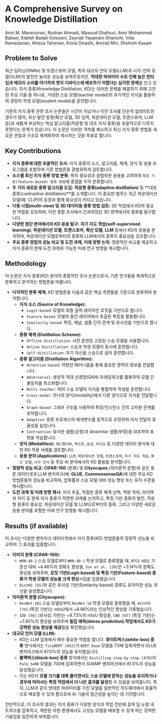 # A Comprehensive Survey on Knowledge Distillation

Amir M. Mansourian, Rozhan Ahmadi, Masoud Ghafouri, Amir Mohammad Babaei, Elaheh Badali Golezani, Zeynab Yasamani Ghamchi, Vida Ramezanian, Alireza Taherian, Kimia Dinashi, Amirali Miri, Shohreh Kasaei

## Problem to Solve

최근 딥러닝(DNNs) 및 트랜스포머 모델, 특히 대규모 언어 모델(LLM)과 시각-언어 모델(VLM)의 발전은 놀라운 성능을 보여주었지만, **막대한 파라미터 수로 인해 높은 런타임과 메모리 소비를 야기하여 엣지 디바이스에 배포하기 어렵다는 심각한 문제**를 안고 있습니다. 지식 증류(Knowledge Distillation, KD)는 이러한 문제를 해결하기 위해 고안된 주요 기술 중 하나로, 거대한 스승 모델(teacher model)의 추가적인 지식을 활용하여 경량의 학생 모델(student model)을 훈련합니다.

기존의 지식 증류 관련 조사 논문들은 시간이 지났거나 이전 조사를 단순히 업데이트한 경우가 많아, 최신 발전 동향(확산 모델, 3D 입력, 파운데이션 모델, 트랜스포머, LLM 등)과 새롭게 부상하는 핵심 알고리즘(적응형 및 대조 지식 증류)을 포괄적으로 다루지 못한다는 한계가 있습니다. 이 논문은 이러한 격차를 해소하고 최신 지식 증류 방법을 새로운 관점과 구조로 체계화하여 제시하는 것을 목표로 합니다.

## Key Contributions

- **지식 증류에 대한 포괄적인 조사:** 지식 증류의 소스, 알고리즘, 체계, 양식 및 응용 프로그램을 포함하여 기존 방법론을 광범위하게 검토합니다.
- **소스별 최신 지식 증류 방법 분류:** 특히 중요성과 광범위한 응용을 고려하여 `특징 기반(feature-based) 증류 방법`에 중점을 두어 분류합니다.
- **두 가지 새로운 증류 알고리즘 도입:** **적응형 증류(adaptive distillation)** 및 **대조 증류(contrastive distillation)**를 소개합니다. 이 중요한 범주는 최근 파운데이션 모델(예: CLIP)의 등장과 함께 중요성이 커지고 있습니다.
- **다중 시점(multi-view) 및 3D 데이터용 증류 방법 검토:** 3D 작업에서 KD의 중요한 역할을 강조하며, 이전 종합 조사에서 간과되었던 3D 영역에서의 증류를 탐구합니다.
- **다양한 첨단 분야에서의 KD 응용 탐구:** **자기 지도 학습(self-supervised learning)**, **파운데이션 모델**, **트랜스포머**, **확산 모델**, **LLM** 등에서 KD의 응용을 분석하며, 파운데이션 모델로부터의 증류와 LLM에서의 증류의 중요성을 강조합니다.
- **주요 증류 방법의 성능 비교 및 도전 과제, 미래 방향 논의:** 정량적인 비교를 제공하고 지식 증류의 현재 도전 과제와 가능한 미래 연구 방향을 제시합니다.

## Methodology

이 논문은 지식 증류(KD) 분야의 종합적인 조사 논문으로서, 기존 연구들을 체계적으로 분류하고 분석하는 방법론을 따릅니다.

- **다각적인 분류 체계:** KD 방법론을 다음과 같은 핵심 측면들을 기준으로 분류하여 분석합니다.
  - **지식 소스 (Source of Knowledge):**
    - `Logit-based`: 모델의 최종 출력 레이어인 로짓을 기반으로 합니다.
    - `Feature-based`: 모델의 중간 레이어에서 추출된 특징을 활용합니다.
    - `Similarity-based`: 특징, 채널, 샘플 간의 관계 및 유사성을 기반으로 합니다.
  - **증류 체계 (Distillation Scheme):**
    - `Offline Distillation`: 사전 훈련된 고정된 스승 모델을 사용합니다.
    - `Online Distillation`: 스승과 학생 모델이 동시에 훈련됩니다.
    - `Self-distillation`: 자기 자신을 스승으로 삼아 훈련합니다.
  - **증류 알고리즘 (Distillation Algorithm):**
    - `Attention-based`: 어텐션 메커니즘을 통해 중요한 영역의 정보를 전달합니다.
    - `Adversarial`: 생성적 적대 신경망(GAN) 프레임워크를 활용하여 모델 간 불일치를 최소화합니다.
    - `Multi-teacher`: 여러 스승 모델의 지식을 통합하여 학생을 훈련합니다.
    - `Cross-modal`: 하나의 양식(modality)에서 다른 양식으로 지식을 전달합니다.
    - `Graph-based`: 그래프 구조를 사용하여 특징/인스턴스 간의 고차원 관계를 포착합니다.
    - `Adaptive`: 증류 프로세스의 매개변수를 동적으로 조정하여 지식 전달의 효율성을 높입니다.
    - `Contrastive`: 유사한 샘플(긍정)과 dissimilar 샘플(부정)을 대조하여 표현을 학습합니다.
  - **양식 (Modalities):** `3D/멀티뷰`, `텍스트`, `음성`, `비디오` 등 다양한 데이터 양식에 대한 KD 적용 사례를 검토합니다.
  - **응용 분야 (Applications):** `LLM`, `파운데이션 모델`, `트랜스포머`, `자기 지도 학습`, `확산 모델`, `시각 인식` 등 주요 AI 분야에서의 KD 활용을 분석합니다.
- **정량적 성능 비교:** **CIFAR-100** (분류) 및 **Cityscapes** (의미론적 분할)와 같은 표준 데이터셋과 LLM 벤치마크(예: **GLUE**, **CommonsenseQA**)에 대한 주요 KD 방법론들의 성능을 비교하여, 압축률과 스승 모델 대비 성능 향상 또는 유지 수준을 제시합니다.
- **도전 과제 및 미래 방향 제시:** 지식 추출, 적절한 증류 체계 선택, 역량 격차, 아키텍처 차이 등 현재 지식 증류가 직면한 과제를 논의하고, 특징 기반 증류의 발전, 적응형 증류의 중요성, 파운데이션 모델 및 LLM으로부터의 증류, 그리고 다양한 새로운 응용 분야를 포함한 미래 연구 방향을 제시합니다.

## Results (if available)

이 조사는 다양한 벤치마크 데이터셋에서 지식 증류(KD) 방법론들의 정량적 성능을 비교하여 그 효과를 입증합니다.

- **이미지 분류 (CIFAR-100):**
  - `WRN-40-2` 스승 모델로부터 `WRN-40-1` 학생 모델로 증류했을 때, `NTCE-KD`는 기준선 대비 +4.46%의 정확도 향상을, `Sun et al. [20]`은 +3.14%의 정확도 향상을 보여주며, **로짓 기반(Logit-based) 및 특징 기반(Feature-based) 증류가 학생 모델의 성능을 크게 향상**시킴을 입증했습니다.
  - `DistKD [55]`와 같은 유사성 기반(Similarity-based) 증류도 유의미한 성능 개선을 달성했습니다.
- **의미론적 분할 (Cityscapes):**
  - `ResNet-101` 스승 모델로부터 `ResNet-18` 학생 모델로 증류했을 때, `AttnFD [74]` (특징 기반)는 mIoU에서 +8.96%라는 인상적인 향상을 기록했습니다.
  - `IDD [56]` (유사성 기반)는 +8.73%의 mIoU 향상을, `CWD [67]` (특징 기반)는 +7.40%의 향상을 보여주며 **밀집 예측(dense prediction) 작업에서도 KD가 강력한 성능 향상을 제공**함을 확인했습니다.
- **대규모 언어 모델 (LLM):**
  - KD는 LLM 압축에서 매우 중요한 역할을 합니다. **화이트박스(white-box) 증류** 방식에서는 `TinyBERT [452]`가 `BERT_base` 모델을 7.5배 압축하면서 GLUE 벤치마크에서 97.0%의 성능을 유지했습니다.
  - **블랙박스(black-box) 증류** 방식에서는 `Distilling step-by-step [470]`이 `Palm_540B` 모델을 700배 압축하면서 SVAMP 벤치마크에서 81.0%의 성능을 달성했습니다.
  - 이는 KD가 **모델 크기를 대폭 줄이면서도 스승 모델에 준하는 성능을 유지하거나 경우에 따라서는 특정 작업에서 더 나은 결과를 달성**할 수 있음을 보여줍니다. 특히, LLM과 같이 방대한 파라미터를 가진 모델을 일반적인 하드웨어에서 효율적으로 배포할 수 있게 함으로써 AI 기술의 접근성을 높이는 데 기여합니다.

전반적으로, 이 조사의 결과는 지식 증류가 다양한 양식과 작업 전반에 걸쳐 딥 뉴럴 네트워크를 압축하고, 제한된 자원 환경에서도 고성능 모델을 배포할 수 있게 하는 강력한 기술임을 일관되게 보여줍니다.
